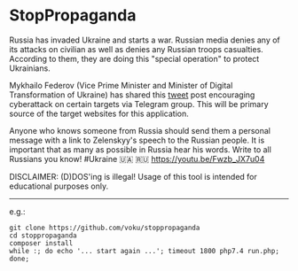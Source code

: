 
#  StopPropaganda

Russia has invaded Ukraine and starts a war. Russian media denies any of its attacks on civilian as well as denies any Russian troops casualties. According to them, they are doing this "special operation" to protect Ukrainians.

Mykhailo Federov (Vice Prime Minister and Minister of Digital Transformation of Ukraine) has shared this [tweet](https://twitter.com/FedorovMykhailo/status/1497642156076511233) post encouraging cyberattack on certain targets via Telegram group. This will be primary source of the target websites for this application.

Anyone who knows someone from Russia should send them a personal message with a link to Zelenskyy's speech to the Russian people. It is important that as many as possible in Russia hear his words. Write to all Russians you know!  #Ukraine 🇺🇦 🇷🇺 https://youtu.be/Fwzb_JX7u04

DISCLAIMER: (D)DOS'ing is illegal! Usage of this tool is intended for educational purposes only.

---

e.g.:
```shell
git clone https://github.com/voku/stoppropaganda
cd stoppropaganda
composer install
while :; do echo '... start again ...'; timeout 1800 php7.4 run.php; done;
```
